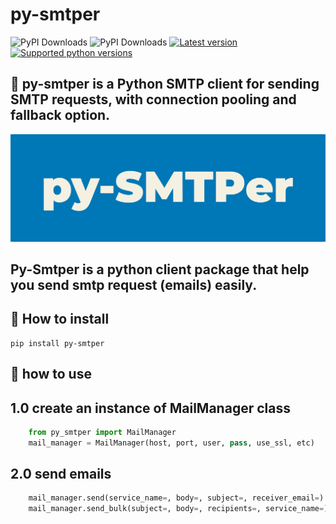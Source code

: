 py-smtper
===============

![PyPI Downloads](https://static.pepy.tech/badge/py-smtper)
![PyPI Downloads](https://static.pepy.tech/badge/py-smtper/month)
[![Latest version](https://img.shields.io/pypi/v/py-smtper)](https://pypi.python.org/pypi/py-smtper)
[![Supported python versions](https://img.shields.io/pypi/pyversions/py-smtper)](https://pypi.python.org/pypi/flask_captcha2)


🚀  py-smtper is a Python SMTP client for sending SMTP requests, with connection pooling and fallback option.
---


<img src="https://raw.githubusercontent.com/alisharify7/py-smtper/main/doc/smtper.png">

Py-Smtper is a python client package that help you send smtp request (emails) easily.
----


🔨 How to install
---
    pip install py-smtper


📍 how to use
---

1.0 create an instance of MailManager class
---

```python
    from py_smtper import MailManager
    mail_manager = MailManager(host, port, user, pass, use_ssl, etc)
```

## 2.0 send emails

```python
    mail_manager.send(service_name=, body=, subject=, receiver_email=)
    mail_manager.send_bulk(subject=, body=, recipients=, service_name=)
```

